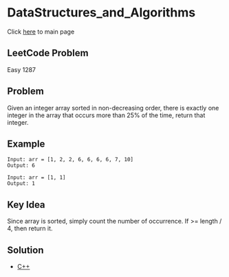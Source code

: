 # DataStructures_and_Algorithms
Click [here](../../README.md) to main page

## LeetCode Problem
Easy 1287

## Problem
Given an integer array sorted in non-decreasing order, there is exactly one integer in the array that occurs more than 25% of the time, return that integer.

## Example
```
Input: arr = [1, 2, 2, 6, 6, 6, 6, 7, 10]
Output: 6

Input: arr = [1, 1]
Output: 1
```

## Key Idea
Since array is sorted, simply count the number of occurrence. If >= length / 4, then return it.

## Solution
- [C++](solution.cpp)
